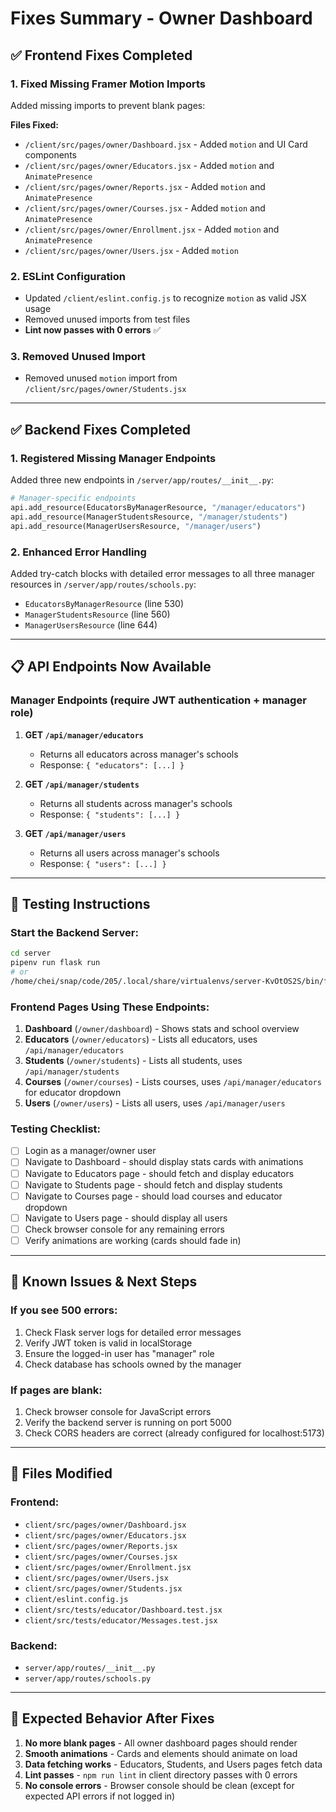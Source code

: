 # Fixes Summary - Owner Dashboard

## ✅ Frontend Fixes Completed

### 1. Fixed Missing Framer Motion Imports
Added missing imports to prevent blank pages:

**Files Fixed:**
- `/client/src/pages/owner/Dashboard.jsx` - Added `motion` and UI Card components
- `/client/src/pages/owner/Educators.jsx` - Added `motion` and `AnimatePresence`
- `/client/src/pages/owner/Reports.jsx` - Added `motion` and `AnimatePresence`
- `/client/src/pages/owner/Courses.jsx` - Added `motion` and `AnimatePresence`
- `/client/src/pages/owner/Enrollment.jsx` - Added `motion` and `AnimatePresence`
- `/client/src/pages/owner/Users.jsx` - Added `motion`

### 2. ESLint Configuration
- Updated `/client/eslint.config.js` to recognize `motion` as valid JSX usage
- Removed unused imports from test files
- **Lint now passes with 0 errors** ✅

### 3. Removed Unused Import
- Removed unused `motion` import from `/client/src/pages/owner/Students.jsx`

---

## ✅ Backend Fixes Completed

### 1. Registered Missing Manager Endpoints
Added three new endpoints in `/server/app/routes/__init__.py`:

```python
# Manager-specific endpoints
api.add_resource(EducatorsByManagerResource, "/manager/educators")
api.add_resource(ManagerStudentsResource, "/manager/students")
api.add_resource(ManagerUsersResource, "/manager/users")
```

### 2. Enhanced Error Handling
Added try-catch blocks with detailed error messages to all three manager resources in `/server/app/routes/schools.py`:
- `EducatorsByManagerResource` (line 530)
- `ManagerStudentsResource` (line 560)
- `ManagerUsersResource` (line 644)

---

## 📋 API Endpoints Now Available

### Manager Endpoints (require JWT authentication + manager role)

1. **GET `/api/manager/educators`**
   - Returns all educators across manager's schools
   - Response: `{ "educators": [...] }`

2. **GET `/api/manager/students`**
   - Returns all students across manager's schools
   - Response: `{ "students": [...] }`

3. **GET `/api/manager/users`**
   - Returns all users across manager's schools
   - Response: `{ "users": [...] }`

---

## 🧪 Testing Instructions

### Start the Backend Server:
```bash
cd server
pipenv run flask run
# or
/home/chei/snap/code/205/.local/share/virtualenvs/server-KvOtOS2S/bin/flask run
```

### Frontend Pages Using These Endpoints:
1. **Dashboard** (`/owner/dashboard`) - Shows stats and school overview
2. **Educators** (`/owner/educators`) - Lists all educators, uses `/api/manager/educators`
3. **Students** (`/owner/students`) - Lists all students, uses `/api/manager/students`
4. **Courses** (`/owner/courses`) - Lists courses, uses `/api/manager/educators` for educator dropdown
5. **Users** (`/owner/users`) - Lists all users, uses `/api/manager/users`

### Testing Checklist:
- [ ] Login as a manager/owner user
- [ ] Navigate to Dashboard - should display stats cards with animations
- [ ] Navigate to Educators page - should fetch and display educators
- [ ] Navigate to Students page - should fetch and display students
- [ ] Navigate to Courses page - should load courses and educator dropdown
- [ ] Navigate to Users page - should display all users
- [ ] Check browser console for any remaining errors
- [ ] Verify animations are working (cards should fade in)

---

## 🐛 Known Issues & Next Steps

### If you see 500 errors:
1. Check Flask server logs for detailed error messages
2. Verify JWT token is valid in localStorage
3. Ensure the logged-in user has "manager" role
4. Check database has schools owned by the manager

### If pages are blank:
1. Check browser console for JavaScript errors
2. Verify the backend server is running on port 5000
3. Check CORS headers are correct (already configured for localhost:5173)

---

## 📝 Files Modified

### Frontend:
- `client/src/pages/owner/Dashboard.jsx`
- `client/src/pages/owner/Educators.jsx`
- `client/src/pages/owner/Reports.jsx`
- `client/src/pages/owner/Courses.jsx`
- `client/src/pages/owner/Enrollment.jsx`
- `client/src/pages/owner/Users.jsx`
- `client/src/pages/owner/Students.jsx`
- `client/eslint.config.js`
- `client/src/tests/educator/Dashboard.test.jsx`
- `client/src/tests/educator/Messages.test.jsx`

### Backend:
- `server/app/routes/__init__.py`
- `server/app/routes/schools.py`

---

## 🎯 Expected Behavior After Fixes

1. **No more blank pages** - All owner dashboard pages should render
2. **Smooth animations** - Cards and elements should animate on load
3. **Data fetching works** - Educators, Students, and Users pages fetch data
4. **Lint passes** - `npm run lint` in client directory passes with 0 errors
5. **No console errors** - Browser console should be clean (except for expected API errors if not logged in)
